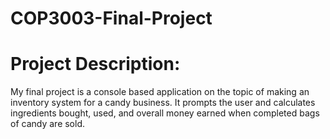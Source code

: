 # COP3003-Final-Project
# Project Description: 
My final project is a console based application on the topic of making an inventory system for a candy business. It prompts the user and calculates ingredients bought, used, and overall money earned when completed bags of candy are sold.
